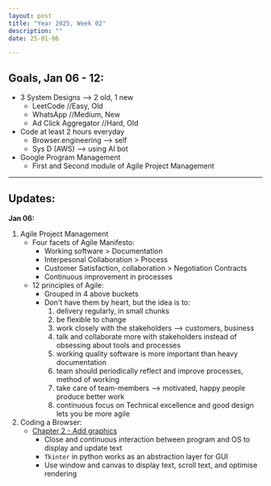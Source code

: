 ```yaml
---
layout: post
title: "Year 2025, Week 02"
description: ""
date: 25-01-06

---
```

## Goals, Jan 06 - 12:
- 3 System Designs --> 2 old, 1 new
    - LeetCode //Easy, Old
    - WhatsApp //Medium, New
    - Ad Click Aggregator //Hard, Old
- Code at least 2 hours everyday
    - Browser.engineering --> self
    - Sys D (AWS) --> using AI bot
- Google Program Management
    - First and Second module of Agile Project Management
    
---
## Updates:
**Jan 06:**
1. Agile Project Management
    - Four facets of Agile Manifesto:
        - Working software > Documentation
        - Interpesonal Collaboration > Process
        - Customer Satisfaction, collaboration > Negotiation Contracts
        - Continuous improvement in processes
    - 12 principles of Agile:
        - Grouped in 4 above buckets
        - Don't have them by heart, but the idea is to:
            1. delivery regularly, in small chunks
            2. be flexible to change
            3. work closely with the stakeholders --> customers, business
            4. talk and collaborate more with stakeholders instead of obsessing about tools and processes
            5. working quality software is more important than heavy documentation
            6. team should periodically reflect and improve processes, method of working
            7. take care of team-members --> motivated, happy people produce better work
            8. continuous focus on Technical excellence and good design lets you be more agile
2. Coding a Browser:
    - [Chapter 2 - Add graphics](https://github.com/aarjaay/browser/commit/baa9170de2899096d5f6afa1d0f45be4a54ff235)
        - Close and continuous interaction between program and OS to display and update text
        - `Tkinter` in python works as an abstraction layer for GUI
        - Use window and canvas to display text, scroll text, and optimise rendering 



